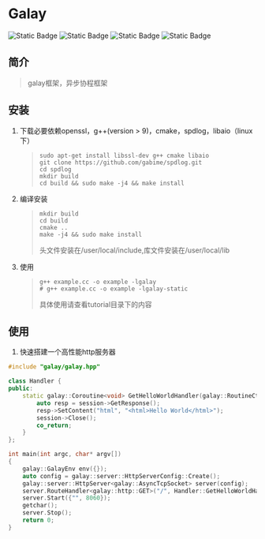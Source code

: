 
# Galay

![Static Badge](https://img.shields.io/badge/License-MIT-yellow)
![Static Badge](https://img.shields.io/badge/Language-C%2B%2B-red%20) 
![Static Badge](https://img.shields.io/badge/Platfrom-Linux%20Mac-red)
![Static Badge](https://img.shields.io/badge/Architecture-x86%20x64-8A2BE2)

## 简介

> galay框架，异步协程框架

## 安装

1. 下载必要依赖openssl，g++(version > 9)，cmake，spdlog，libaio（linux下）
    >```shell
    > sudo apt-get install libssl-dev g++ cmake libaio 
    > git clone https://github.com/gabime/spdlog.git
    > cd spdlog
    > mkdir build
    > cd build && sudo make -j4 && make install
    >```

2. 编译安装
    > ```shell
    > mkdir build
    > cd build
    > cmake ..
    > make -j4 && sudo make install
    >```
    > 头文件安装在/user/local/include,库文件安装在/user/local/lib

3. 使用
    > ```shell
    > g++ example.cc -o example -lgalay
    > # g++ example.cc -o example -lgalay-static
    > ```
    > 具体使用请查看tutorial目录下的内容

## 使用

1. 快速搭建一个高性能http服务器
``` c++
#include "galay/galay.hpp"

class Handler {
public:
    static galay::Coroutine<void> GetHelloWorldHandler(galay::RoutineCtx ctx, galay::HttpSession::ptr session) {
        auto resp = session->GetResponse();
        resp->SetContent("html", "<html>Hello World</html>");
        session->Close();
        co_return;
    }
};

int main(int argc, char* argv[])
{
    galay::GalayEnv env({});
    auto config = galay::server::HttpServerConfig::Create();
    galay::server::HttpServer<galay::AsyncTcpSocket> server(config);
    server.RouteHandler<galay::http::GET>("/", Handler::GetHelloWorldHandler);
    server.Start({"", 8060});
    getchar();
    server.Stop();
    return 0;
}
```